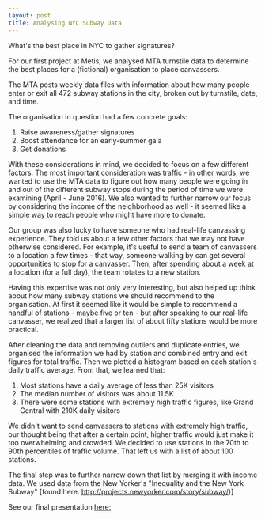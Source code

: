 ```yaml
---
layout: post
title: Analysing NYC Subway Data
---
```


What's the best place in NYC to gather signatures?

For our first project at Metis, we analysed MTA turnstile data to determine the best places for a (fictional) organisation to place canvassers. 

The MTA posts weekly data files with information about how many people enter or exit all 472 subway stations in the city, broken out by turnstile, date, and time. 

The organisation in question had a few concrete goals:

1. Raise awareness/gather signatures
2. Boost attendance for an early-summer gala
3. Get donations

With these considerations in mind, we decided to focus on a few different factors. The most important consideration was traffic - in other words, we wanted to use the MTA data to figure out how many people were going in and out of the different subway stops during the period of time we were examining (April - June 2016). We also wanted to further narrow our focus by considering the income of the neighborhood as well - it seemed like a simple way to reach people who might have more to donate.

Our group was also lucky to have someone who had real-life canvassing experience. They told us about a few other factors that we may not have otherwise considered. For example, it's useful to send a team of canvassers to a location a few times - that way, someone walking by can get several opportunities to stop for a canvasser. Then, after spending about a week at a location (for a full day), the team rotates to a new station. 

Having this expertise was not only very interesting, but also helped up think about how many subway stations we should recommend to the organisation. At first it seemed like it would be simple to recommend a handful of stations - maybe five or ten - but after speaking to our real-life canvasser, we realized that a larger list of about fifty stations would be more practical. 

After cleaning the data and removing outliers and duplicate entries, we organised the information we had by station and combined entry and exit figures for total traffic. Then we plotted a histogram based on each station's daily traffic average. From that, we learned that:

1. Most stations have a daily average of less than 25K visitors
2. The median number of visitors was about 11.5K
3. There were some stations with extremely high traffic figures, like Grand Central with 210K daily visitors

We didn't want to send canvassers to stations with extremely high traffic, our thought being that after a certain point, higher traffic would just make it too overwhelming and crowded. We decided to use stations in the 70th to 90th percentiles of traffic volume. That left us with a list of about 100 stations.

The final step was to further narrow down that list by merging it with income data. We used data from the New Yorker's "Inequality and the New York Subway" [found here. http://projects.newyorker.com/story/subway/)]

See our final presentation [here:](https://github.com/maludee/proj1-mta/blob/master/Benson%20Slides.pdf)


